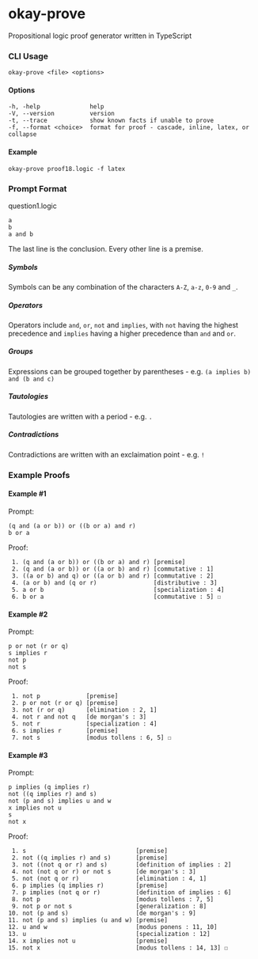# okay-prove
Propositional logic proof generator written in TypeScript



### CLI Usage

```
okay-prove <file> <options>
```



#### Options

```
-h, -help              help
-V, --version          version
-t, --trace            show known facts if unable to prove
-f, --format <choice>  format for proof - cascade, inline, latex, or collapse
```



#### Example

````
okay-prove proof18.logic -f latex
````



### Prompt Format

question1.logic

```
a
b
a and b
```

The last line is the conclusion. Every other line is a premise.

##### Symbols

Symbols can be any combination of the characters `A-Z`, `a-z`, `0-9` and `_`.

##### Operators

Operators include `and`, `or`, `not` and `implies`, with `not` having the highest precedence and `implies` having a higher precedence than `and` and `or`.

##### Groups

Expressions can be grouped together by parentheses - e.g. `(a implies b) and (b and c)`

##### Tautologies

Tautologies are written with a period - e.g. `.`

##### Contradictions

Contradictions are written with an exclaimation point - e.g. `!`



### Example Proofs

#### Example #1

Prompt:

```
(q and (a or b)) or ((b or a) and r)
b or a
```

Proof:

```
 1. (q and (a or b)) or ((b or a) and r) [premise]
 2. (q and (a or b)) or ((a or b) and r) [commutative : 1]
 3. ((a or b) and q) or ((a or b) and r) [commutative : 2]
 4. (a or b) and (q or r)                [distributive : 3]
 5. a or b                               [specialization : 4]
 6. b or a                               [commutative : 5] ☐
```



#### Example #2

Prompt:

```
p or not (r or q)
s implies r
not p
not s
```

Proof:

```
 1. not p             [premise]
 2. p or not (r or q) [premise]
 3. not (r or q)      [elimination : 2, 1]
 4. not r and not q   [de morgan's : 3]
 5. not r             [specialization : 4]
 6. s implies r       [premise]
 7. not s             [modus tollens : 6, 5] ☐
```



#### Example #3

Prompt:

```
p implies (q implies r)
not ((q implies r) and s)
not (p and s) implies u and w
x implies not u
s
not x
```

Proof:

```
 1. s                               [premise]
 2. not ((q implies r) and s)       [premise]
 3. not ((not q or r) and s)        [definition of implies : 2]
 4. not (not q or r) or not s       [de morgan's : 3]
 5. not (not q or r)                [elimination : 4, 1]
 6. p implies (q implies r)         [premise]
 7. p implies (not q or r)          [definition of implies : 6]
 8. not p                           [modus tollens : 7, 5]
 9. not p or not s                  [generalization : 8]
10. not (p and s)                   [de morgan's : 9]
11. not (p and s) implies (u and w) [premise]
12. u and w                         [modus ponens : 11, 10]
13. u                               [specialization : 12]
14. x implies not u                 [premise]
15. not x                           [modus tollens : 14, 13] ☐
```

